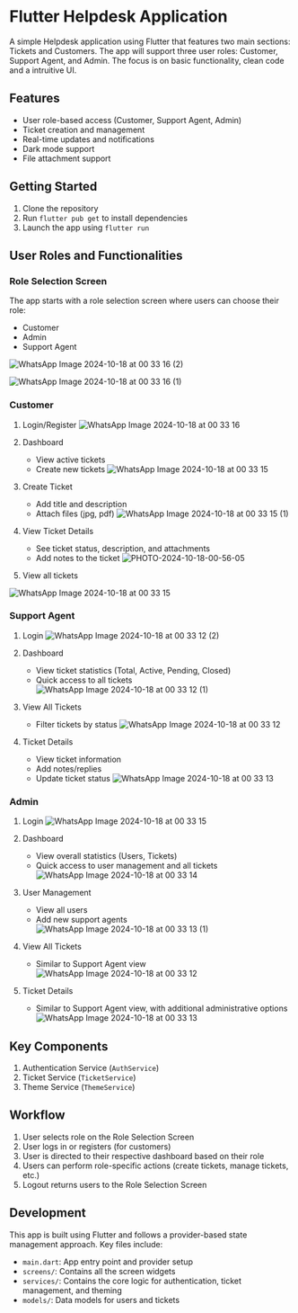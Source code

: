 # Flutter Helpdesk Application 

A simple Helpdesk application using Flutter that features two main sections: Tickets and Customers. The app will support three user roles: Customer, Support Agent, and Admin. The focus is on basic functionality, clean code and a intruitive UI.


## Features

- User role-based access (Customer, Support Agent, Admin)
- Ticket creation and management
- Real-time updates and notifications
- Dark mode support
- File attachment support

## Getting Started

1. Clone the repository
2. Run `flutter pub get` to install dependencies
3. Launch the app using `flutter run`

## User Roles and Functionalities

### Role Selection Screen

The app starts with a role selection screen where users can choose their role:

- Customer
- Admin
- Support Agent


![WhatsApp Image 2024-10-18 at 00 33 16 (2)](https://github.com/user-attachments/assets/62165d6a-d03b-43bb-92fd-6cb2fa7ae598)


![WhatsApp Image 2024-10-18 at 00 33 16 (1)](https://github.com/user-attachments/assets/bbf4ced7-242e-426b-8239-029d072d4aef)


### Customer

1. Login/Register
![WhatsApp Image 2024-10-18 at 00 33 16](https://github.com/user-attachments/assets/53b6b1cc-e328-4c7d-90fa-5da7e0759b11)


2. Dashboard
   - View active tickets
   - Create new tickets
![WhatsApp Image 2024-10-18 at 00 33 15](https://github.com/user-attachments/assets/538a5734-45dd-46cd-9808-c9c0911cf177)

3. Create Ticket
   - Add title and description
   - Attach files (jpg, pdf)
![WhatsApp Image 2024-10-18 at 00 33 15 (1)](https://github.com/user-attachments/assets/9b2f4106-4db7-4c0c-88f2-fbdf007b109c)


4. View Ticket Details
   - See ticket status, description, and attachments
   - Add notes to the ticket
![PHOTO-2024-10-18-00-56-05](https://github.com/user-attachments/assets/e9abdacf-a979-4d4a-bbdb-cee2106311b0)


5. View all tickets

![WhatsApp Image 2024-10-18 at 00 33 15](https://github.com/user-attachments/assets/db5d675c-ac49-4052-bb37-2e21f8974944)


### Support Agent

1. Login
![WhatsApp Image 2024-10-18 at 00 33 12 (2)](https://github.com/user-attachments/assets/5ef6f25f-4c30-4465-8685-f55bb937dc28)


2. Dashboard
   - View ticket statistics (Total, Active, Pending, Closed)
   - Quick access to all tickets
![WhatsApp Image 2024-10-18 at 00 33 12 (1)](https://github.com/user-attachments/assets/8b5b7761-34aa-4d2c-8477-2a1a9ba220b0)


3. View All Tickets
   - Filter tickets by status
![WhatsApp Image 2024-10-18 at 00 33 12](https://github.com/user-attachments/assets/a5f9b190-cc08-44df-b638-08bf1e487a51)


4. Ticket Details
   - View ticket information
   - Add notes/replies
   - Update ticket status
![WhatsApp Image 2024-10-18 at 00 33 13](https://github.com/user-attachments/assets/04b0b0c5-1f28-4921-a2fe-299c6c9c5784)


### Admin

1. Login
![WhatsApp Image 2024-10-18 at 00 33 15](https://github.com/user-attachments/assets/538a5734-45dd-46cd-9808-c9c0911cf177)

2. Dashboard
   - View overall statistics (Users, Tickets)
   - Quick access to user management and all tickets
![WhatsApp Image 2024-10-18 at 00 33 14](https://github.com/user-attachments/assets/75caa356-d7cd-4366-82ba-0a6308848cb6)


3. User Management
   - View all users
   - Add new support agents
![WhatsApp Image 2024-10-18 at 00 33 13 (1)](https://github.com/user-attachments/assets/90c810db-3975-4ea9-9f9d-e7003a36b67e)


4. View All Tickets
   - Similar to Support Agent view
![WhatsApp Image 2024-10-18 at 00 33 12](https://github.com/user-attachments/assets/d25b5dc0-efa5-4d72-afc5-60f0b718d214)


5. Ticket Details
   - Similar to Support Agent view, with additional administrative options
![WhatsApp Image 2024-10-18 at 00 33 13](https://github.com/user-attachments/assets/f8aa6c8f-d8fe-4888-ae9a-801a6a6d87d6)



## Key Components

1. Authentication Service (`AuthService`)
2. Ticket Service (`TicketService`)
3. Theme Service (`ThemeService`)

## Workflow

1. User selects role on the Role Selection Screen
2. User logs in or registers (for customers)
3. User is directed to their respective dashboard based on their role
4. Users can perform role-specific actions (create tickets, manage tickets, etc.)
5. Logout returns users to the Role Selection Screen

## Development

This app is built using Flutter and follows a provider-based state management approach. Key files include:

- `main.dart`: App entry point and provider setup
- `screens/`: Contains all the screen widgets
- `services/`: Contains the core logic for authentication, ticket management, and theming
- `models/`: Data models for users and tickets

